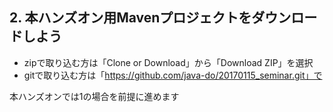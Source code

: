 ## 2. 本ハンズオン用Mavenプロジェクトをダウンロードしよう

- zipで取り込む方は「Clone or Download」から「Download ZIP」を選択
- gitで取り込む方は「https://github.com/java-do/20170115_seminar.git」で

本ハンズオンでは1の場合を前提に進めます